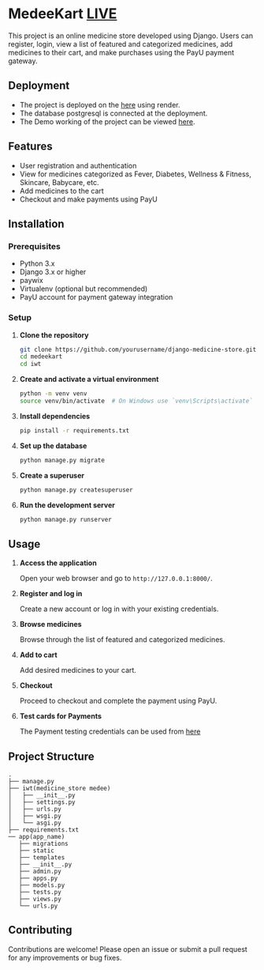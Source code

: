 # MedeeKart [LIVE](https://medeekart-i87e.onrender.com)

This project is an online medicine store developed using Django. Users can register, login, view a list of featured and categorized medicines, add medicines to their cart, and make purchases using the PayU payment gateway.

## Deployment


  - The project is deployed on the  [here](https://medeekart-i87e.onrender.com) using render.
  - The database postgresql is connected at the deployment.
  - The Demo working of the project can be viewed [here](https://drive.google.com/file/d/1-orsd415In5ZRMTtxORcXHEWFWeGhBP7/view?usp=sharing).
  
## Features

- User registration and authentication
- View for medicines categorized as Fever, Diabetes, Wellness & Fitness, Skincare, Babycare, etc.
- Add medicines to the cart
- Checkout and make payments using PayU

## Installation

### Prerequisites

- Python 3.x
- Django 3.x or higher
- paywix
- Virtualenv (optional but recommended)
- PayU account for payment gateway integration

### Setup

1. **Clone the repository**

    ```sh
    git clone https://github.com/yourusername/django-medicine-store.git
    cd medeekart
    cd iwt
    ```

2. **Create and activate a virtual environment**

    ```sh
    python -m venv venv
    source venv/bin/activate  # On Windows use `venv\Scripts\activate`
    ```

3. **Install dependencies**

    ```sh
    pip install -r requirements.txt
    ```

4. **Set up the database**

    ```sh
    python manage.py migrate
    ```

5. **Create a superuser**

    ```sh
    python manage.py createsuperuser
    ```

6. **Run the development server**

    ```sh
    python manage.py runserver
    ```

## Usage

1. **Access the application**

   Open your web browser and go to `http://127.0.0.1:8000/`.

2. **Register and log in**

   Create a new account or log in with your existing credentials.

3. **Browse medicines**

   Browse through the list of featured and categorized medicines.

4. **Add to cart**

   Add desired medicines to your cart.

5. **Checkout**

   Proceed to checkout and complete the payment using PayU.
6. **Test cards for Payments**

    The Payment testing credentials can be used from [here](https://docs.payu.in/docs/test-cards-upi-id-and-wallets)

## Project Structure

    .
    ├── manage.py
    ├── iwt(medicine_store medee)
    │   ├── __init__.py
    │   ├── settings.py
    │   ├── urls.py
    │   ├── wsgi.py
    │   └── asgi.py
    ├── requirements.txt
    ── app(app_name)
       ├── migrations
       ├── static
       ├── templates
       ├── __init__.py
       ├── admin.py
       ├── apps.py
       ├── models.py
       ├── tests.py
       ├── views.py
       └── urls.py
  

## Contributing

Contributions are welcome! Please open an issue or submit a pull request for any improvements or bug fixes.



